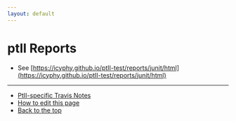 ```yaml
---
layout: default
---
```

# ptII Reports
* See [https://icyphy.github.io/ptII-test/reports/junit/html](https://icyphy.github.io/ptII-test/reports/junit/html)

---
* [PtII-specific Travis Notes](https://wiki.eecs.berkeley.edu/ptexternal/Main/Travis)
* [How to edit this page](../../../edit.html)
* [Back to the top](../../../index.html)



